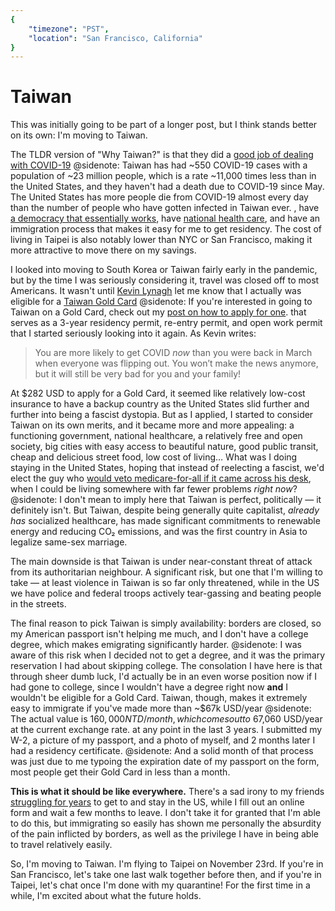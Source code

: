 ```yaml
---
{
	"timezone": "PST",
	"location": "San Francisco, California"
}
---
```

# Taiwan

This was initially going to be part of a longer post, but I think stands better on its own: I'm moving to Taiwan.

The TLDR version of "Why Taiwan?" is that they did a [good job of dealing with COVID-19](https://www.cnbc.com/2020/07/15/how-taiwan-beat-the-coronavirus.html)
@sidenote: Taiwan has had ~550 COVID-19 cases with a population of ~23 million people, which is a rate ~11,000 times less than in the United States, and they haven't had a death due to COVID-19 since May. The United States has more people die from COVID-19 almost every day than the number of people who have gotten infected in Taiwan ever.
, have [a democracy that essentially works](https://www.taipeitimes.com/News/editorials/archives/2020/10/06/2003744659), have [national health care](https://www.vox.com/health-care/2020/1/13/21028702/medicare-for-all-taiwan-health-insurance), and have an immigration process that makes it easy for me to get residency. The cost of living in Taipei is also notably lower than NYC or San Francisco, making it more attractive to move there on my savings.

I looked into moving to South Korea or Taiwan fairly early in the pandemic, but by the time I was seriously considering it, travel was closed off to most Americans. It wasn't until [Kevin Lynagh](https://kevinlynagh.com/newsletter/2020_08_extreme_outcomes/) let me know that I actually was eligible for a [Taiwan Gold Card](https://taiwangoldcard.com/)
@sidenote: If you're interested in going to Taiwan on a Gold Card, check out my [post on how to apply for one](/taiwan-gold-card/).
that serves as a 3-year residency permit, re-entry permit, and open work permit that I started seriously looking into it again. As Kevin writes:

> You are more likely to get COVID *now* than you were back in March when everyone was flipping out. You won’t make the news anymore, but it will still be very bad for you and your family!

At $282 USD to apply for a Gold Card, it seemed like relatively low-cost insurance to have a backup country as the United States slid further and further into being a fascist dystopia. But as I applied, I started to consider Taiwan on its own merits, and it became more and more appealing: a functioning government, national healthcare, a relatively free and open society, big cities with easy access to beautiful nature, good public transit, cheap and delicious street food, low cost of living… What was I doing staying in the United States, hoping that instead of reelecting a fascist, we'd elect the guy who [would veto medicare-for-all if it came across his desk](https://mobile.twitter.com/jordanuhl/status/1237216418518704128), when I could be living somewhere with far fewer problems *right now*?
@sidenote: I don't mean to imply here that Taiwan is perfect, politically — it definitely isn't. But Taiwan, despite being generally quite capitalist, *already has* socialized healthcare, has made significant commitments to renewable energy and reducing CO₂ emissions, and was the first country in Asia to legalize same-sex marriage.

The main downside is that Taiwan is under near-constant threat of attack from its authoritarian neighbour. A significant risk, but one that I'm willing to take — at least violence in Taiwan is so far only threatened, while in the US we have police and federal troops actively tear-gassing and beating people in the streets.

The final reason to pick Taiwan is simply availability: borders are closed, so my American passport isn't helping me much, and I don't have a college degree, which makes emigrating significantly harder.
@sidenote: I was aware of this risk when I decided not to get a degree, and it was the primary reservation I had about skipping college. The consolation I have here is that through sheer dumb luck, I'd actually be in an even worse position now if I had gone to college, since I wouldn't have a degree right now **and** I wouldn't be eligible for a Gold Card.
Taiwan, though, makes it extremely easy to immigrate if you've made more than ~$67k USD/year
@sidenote: The actual value is $160,000 NTD/month, which comes out to ~$67,060 USD/year at the current exchange rate.
at any point in the last 3 years. I submitted my W-2, a picture of my passport, and a photo of myself, and 2 months later I had a residency certificate.
@sidenote: And a solid month of that process was just due to me typoing the expiration date of my passport on the form, most people get their Gold Card in less than a month.

**This is what it should be like everywhere.** There's a sad irony to my friends [struggling for years](https://mobile.twitter.com/FiloSottile/status/1237953203603484672) to get to and stay in the US, while I fill out an online form and wait a few months to leave. I don't take it for granted that I'm able to do this, but immigrating so easily has shown me personally the absurdity of the pain inflicted by borders, as well as the privilege I have in being able to travel relatively easily.

So, I'm moving to Taiwan. I'm flying to Taipei on November 23rd. If you're in San Francisco, let's take one last walk together before then, and if you're in Taipei, let's chat once I'm done with my quarantine! For the first time in a while, I'm excited about what the future holds.
